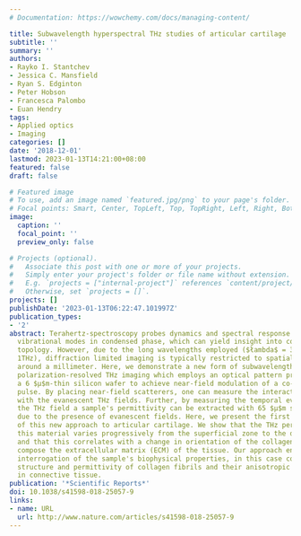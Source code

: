 ```yaml
---
# Documentation: https://wowchemy.com/docs/managing-content/

title: Subwavelength hyperspectral THz studies of articular cartilage
subtitle: ''
summary: ''
authors:
- Rayko I. Stantchev
- Jessica C. Mansfield
- Ryan S. Edginton
- Peter Hobson
- Francesca Palombo
- Euan Hendry
tags:
- Applied optics
- Imaging
categories: []
date: '2018-12-01'
lastmod: 2023-01-13T14:21:00+08:00
featured: false
draft: false

# Featured image
# To use, add an image named `featured.jpg/png` to your page's folder.
# Focal points: Smart, Center, TopLeft, Top, TopRight, Left, Right, BottomLeft, Bottom, BottomRight.
image:
  caption: ''
  focal_point: ''
  preview_only: false

# Projects (optional).
#   Associate this post with one or more of your projects.
#   Simply enter your project's folder or file name without extension.
#   E.g. `projects = ["internal-project"]` references `content/project/deep-learning/index.md`.
#   Otherwise, set `projects = []`.
projects: []
publishDate: '2023-01-13T06:22:47.101997Z'
publication_types:
- '2'
abstract: Terahertz-spectroscopy probes dynamics and spectral response of collective
  vibrational modes in condensed phase, which can yield insight into composition and
  topology. However, due to the long wavelengths employed ($łambda$ = 300 $μ$m at
  1THz), diffraction limited imaging is typically restricted to spatial resolutions
  around a millimeter. Here, we demonstrate a new form of subwavelength hyperspectral,
  polarization-resolved THz imaging which employs an optical pattern projected onto
  a 6 $μ$m-thin silicon wafer to achieve near-field modulation of a co-incident THz
  pulse. By placing near-field scatterers, one can measure the interaction of object
  with the evanescent THz fields. Further, by measuring the temporal evolution of
  the THz field a sample's permittivity can be extracted with 65 $μ$m spatial resolution
  due to the presence of evanescent fields. Here, we present the first application
  of this new approach to articular cartilage. We show that the THz permittivity in
  this material varies progressively from the superficial zone to the deep layer,
  and that this correlates with a change in orientation of the collagen fibrils that
  compose the extracellular matrix (ECM) of the tissue. Our approach enables direct
  interrogation of the sample's biophysical properties, in this case concerning the
  structure and permittivity of collagen fibrils and their anisotropic organisation
  in connective tissue.
publication: '*Scientific Reports*'
doi: 10.1038/s41598-018-25057-9
links:
- name: URL
  url: http://www.nature.com/articles/s41598-018-25057-9
---
```

